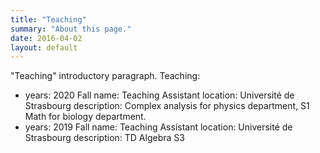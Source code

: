 ```yaml
---
title: "Teaching"
summary: "About this page."
date: 2016-04-02
layout: default
---
```


"Teaching" introductory paragraph.
Teaching:
  - years: 2020 Fall
    name: Teaching Assistant
    location: Université de Strasbourg
    description: Complex analysis for physics department, S1 Math for biology department.
  - years: 2019 Fall
    name: Teaching Assistant
    location: Université de Strasbourg
    description: TD Algebra S3
